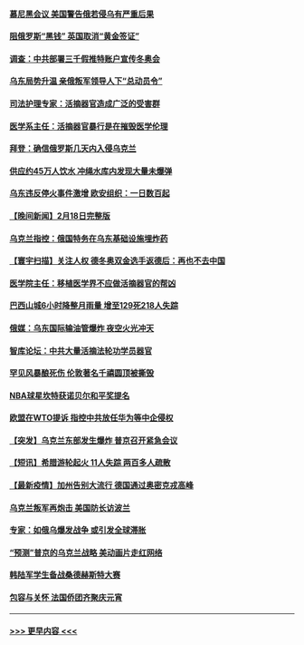 #### [慕尼黑会议   美国警告俄若侵乌有严重后果](../pages/prog202/a103352232.md?t=02192350) 
#### [阻俄罗斯“黑钱” 英国取消“黄金签证”](../pages/prog202/a103352090.md?t=02192350) 
#### [调查：中共部署三千假推特账户宣传冬奥会](../pages/prog202/a103352082.md?t=02192350) 
#### [乌东局势升温 亲俄叛军领导人下“总动员令”](../pages/prog202/a103352071.md?t=02192350) 
#### [司法护理专家：活摘器官造成广泛的受害群](../pages/prog202/a103351930.md?t=02192350) 
#### [医学系主任：活摘器官暴行是在摧毁医学伦理](../pages/prog202/a103351918.md?t=02192350) 
#### [拜登：确信俄罗斯几天内入侵乌克兰](../pages/prog202/a103351905.md?t=02192350) 
#### [供应约45万人饮水 冲绳水库内发现大量未爆弹](../pages/prog202/a103351906.md?t=02192350) 
#### [乌东违反停火事件激增 欧安组织：一日数百起](../pages/prog202/a103351891.md?t=02192350) 
#### [【晚间新闻】2月18日完整版](../pages/prog202/a103351752.md?t=02192350) 
#### [乌克兰指控：俄国特务在乌东基础设施埋炸药](../pages/prog202/a103351831.md?t=02192350) 
#### [【寰宇扫描】关注人权 德冬奥双金选手返德后：再也不去中国](../pages/prog202/a103351489.md?t=02192350) 
#### [医学院主任：移植医学界不应做活摘器官的帮凶](../pages/prog202/a103351828.md?t=02192350) 
#### [巴西山城6小时降整月雨量 增至129死218人失踪](../pages/prog202/a103351811.md?t=02192350) 
#### [俄媒：乌东国际输油管爆炸 夜空火光冲天](../pages/prog202/a103351754.md?t=02192350) 
#### [智库论坛：中共大量活摘法轮功学员器官](../pages/prog202/a103351624.md?t=02192350) 
#### [罕见风暴酿死伤 伦敦著名千禧圆顶被撕毁](../pages/prog202/a103351523.md?t=02192350) 
#### [NBA球星坎特获诺贝尔和平奖提名](../pages/prog202/a103351515.md?t=02192350) 
#### [欧盟在WTO提诉 指控中共放任华为等中企侵权](../pages/prog202/a103351384.md?t=02192350) 
#### [【突发】乌克兰东部发生爆炸 普京召开紧急会议](../pages/prog202/a103351372.md?t=02192350) 
#### [【短讯】希腊游轮起火 11人失踪 两百多人疏散](../pages/prog202/a103351352.md?t=02192350) 
#### [【最新疫情】加州告别大流行 德国通过奥密克戎高峰](../pages/prog202/a103351348.md?t=02192350) 
#### [乌克兰叛军再炮击 美国防长访波兰](../pages/prog202/a103351323.md?t=02192350) 
#### [专家：如俄乌爆发战争 或引发全球滞胀](../pages/prog202/a103351180.md?t=02192350) 
#### [“预测”普京的乌克兰战略 美动画片走红网络](../pages/prog202/a103351173.md?t=02192350) 
#### [韩陆军学生备战桑德赫斯特大赛](../pages/prog202/a103351257.md?t=02192350) 
#### [包容与关怀 法国侨团齐聚庆元宵](../pages/prog202/a103351114.md?t=02192350) 

----
#### [ >>> 更早内容 <<< ](../indexes/prog202-earlier.md)
